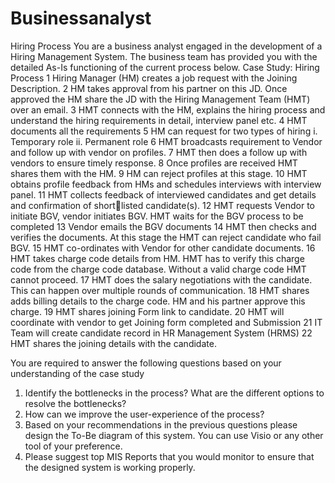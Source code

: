 # Businessanalyst
Hiring Process
You are a business analyst engaged in the development of a Hiring Management System. The business 
team has provided you with the detailed As-Is functioning of the current process below. 
Case Study: Hiring Process
1 Hiring Manager (HM) creates a job request with the Joining Description.
2 HM takes approval from his partner on this JD. Once approved the HM share the JD with the 
Hiring Management Team (HMT) over an email.
3 HMT connects with the HM, explains the hiring process and understand the hiring 
requirements in detail, interview panel etc. 
4 HMT documents all the requirements
5 HM can request for two types of hiring
i. Temporary role
ii. Permanent role
6 HMT broadcasts requirement to Vendor and follow up with vendor on profiles.
7 HMT then does a follow up with vendors to ensure timely response. 
8 Once profiles are received HMT shares them with the HM. 
9 HM can reject profiles at this stage.
10 HMT obtains profile feedback from HMs and schedules interviews with interview panel. 
11 HMT collects feedback of interviewed candidates and get details and confirmation of shortlisted candidate(s). 
12 HMT requests Vendor to initiate BGV, vendor initiates BGV. HMT waits for the BGV process 
to be completed
13 Vendor emails the BGV documents
14 HMT then checks and verifies the documents. At this stage the HMT can reject candidate 
who fail BGV.
15 HMT co-ordinates with Vendor for other candidate documents.
16 HMT takes charge code details from HM. HMT has to verify this charge code from the 
charge code database. Without a valid charge code HMT cannot proceed.
17 HMT does the salary negotiations with the candidate. This can happen over multiple rounds 
of communication.
18 HMT shares adds billing details to the charge code. HM and his partner approve this charge.
19 HMT shares joining Form link to candidate. 
20 HMT will coordinate with vendor to get Joining form completed and Submission
21 IT Team will create candidate record in HR Management System (HRMS)
22 HMT shares the joining details with the candidate.

You are required to answer the following questions based on your understanding of the case study
1. Identify the bottlenecks in the process? What are the different options to resolve the 
bottlenecks?
2. How can we improve the user-experience of the process?
3. Based on your recommendations in the previous questions please design the To-Be diagram of 
this system. You can use Visio or any other tool of your preference.
4. Please suggest top MIS Reports that you would monitor to ensure that the designed system is 
working properly.
